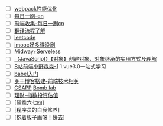 - [ ] [webpack性能优化](https://github.com/yued-fe/y-translation/blob/master/en/Web-Performance-Optimization-with-webpack/Introduction.md)
- [ ] [每日一刷-en](https://github.com/yued-fe/y-translation/blob/master/doc/websiteMap.md)
- [ ] [前端收集-每日一刷cn](https://github.com/foru17/front-end-collect)
- [ ] [翻译流程了解](https://github.com/yued-fe/y-translation/blob/master/doc/%E7%BF%BB%E8%AF%91%E6%B5%81%E7%A8%8B.md)
- [ ] [leetcode](leetcode-cn.com)
- [ ] [imooc好多课没刷](imooc.com)
- [ ] [Midway+Serveless](https://midwayjs.org/docs/intro)
- [ ] [【JavaScript】【对象】创建对象、对象继承的实用方式及理解](https://segmentfault.com/a/1190000004559437)
- [ ] [B站前端小野森森-1](https://www.bilibili.com/space/378372969?from=video) 1.vue3.0一站式学习
- [ ] [babel入门](https://zhuanlan.zhihu.com/p/72995336)
- [ ] [关于博客搭建-前端技术相关](https://github.com/mqyqingfeng/Blog)
- [ ] [CSAPP](https://csdiy.wiki/%E4%BD%93%E7%B3%BB%E7%BB%93%E6%9E%84/CSAPP/)  [Bomb lab](https://earthaa.github.io/2020/01/12/CSAPP-Bomblab/#more)
- [ ] [理财-指数投资估值](https://how2j.cn/frontindice)
- [ ] [鸳鸯六七四]
- [ ] [程序员的自我修养]
- [ ] [抱着板子画呀！快去]
